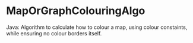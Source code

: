# MapOrGraphColouringAlgo
Java: Algorithm to calculate how to colour a map, using colour constaints, while ensuring no colour borders itself.
